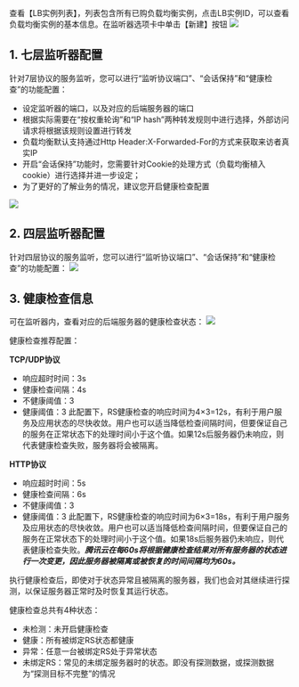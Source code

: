 查看【LB实例列表】，列表包含所有已购负载均衡实例，点击LB实例ID，可以查看负载均衡实例的基本信息。在监听器选项卡中单击【新建】按钮
![](//mccdn.qcloud.com/static/img/1aface491ed3862d983d14bd60c9556c/image.png)
 
## 1. 七层监听器配置
针对7层协议的服务监听，您可以进行“监听协议端口”、“会话保持”和“健康检查”的功能配置：
- 设定监听器的端口，以及对应的后端服务器的端口
- 根据实际需要在“按权重轮询”和“IP hash”两种转发规则中进行选择，外部访问请求将根据该规则设置进行转发
- 负载均衡默认支持通过Http Header:X-Forwarded-For的方式来获取来访者真实IP
- 开启“会话保持”功能时，您需要针对Cookie的处理方式（负载均衡植入cookie）进行选择并进一步设定；
- 为了更好的了解业务的情况，建议您开启健康检查配置

![](//mccdn.qcloud.com/static/img/812c0bbe54ebde210e7fdd9063ff6be4/image.png)

## 2. 四层监听器配置
针对四层协议的服务监听，您可以进行“监听协议端口”、“会话保持”和“健康检查”的功能配置：
![](//mccdn.qcloud.com/static/img/5f6365885b9456c2c43359881af21b4d/image.png)

## 3. 健康检查信息
可在监听器内，查看对应的后端服务器的健康检查状态：
![](//mccdn.qcloud.com/static/img/f8ee55276c65aa7b569359a0cca4543b/image.png)

健康检查推荐配置：

**TCP/UDP协议**
- 响应超时时间：3s 
- 健康检查间隔：4s
- 不健康阈值：3
- 健康阈值：3
此配置下，RS健康检查的响应时间为4×3=12s，有利于用户服务及应用状态的尽快收敛。用户也可以适当降低检查间隔时间，但要保证自己的服务在正常状态下的处理时间小于这个值。如果12s后服务器仍未响应，则代表健康检查失败，服务器将会被隔离。

**HTTP协议**
- 响应超时时间：5s 
- 健康检查间隔：6s
- 不健康阈值：3
- 健康阈值：3
此配置下，RS健康检查的响应时间为6×3=18s，有利于用户服务及应用状态的尽快收敛。用户也可以适当降低检查间隔时间，但要保证自己的服务在正常状态下的处理时间小于这个值。如果18s后服务器仍未响应，则代表健康检查失败。***腾讯云在每60s将根据健康检查结果对所有服务器的状态进行一次变更，因此服务器被隔离或被恢复的时间间隔均为60s。***

执行健康检查后，即使对于状态异常且被隔离的服务器，我们也会对其继续进行探测，以保证服务器正常时及时恢复其运行状态。

健康检查总共有4种状态：
- 未检测：未开启健康检查
- 健康：所有被绑定RS状态都健康
- 异常：任意一台被绑定RS处于异常状态
- 未绑定RS：常见的未绑定服务器时的状态。即没有探测数据，或探测数据为“探测目标不完整”的情况

